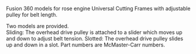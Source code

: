 Fusion 360 models for rose engine Universal Cutting Frames with adjustable pulley for belt length.

Two models are provided.  
    Sliding: The overhead drive pulley is attached to a slider which moves up and down to adjust belt tension.
    Slotted: The overhead drive pulley slides up and down in a slot.
Part numbers are McMaster-Carr numbers.

